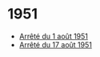 # 1951

- [Arrêté du 1 août 1951](arrete-du-1-aout-1951)
- [Arrêté du 17 août 1951](arrete-du-17-aout-1951)
